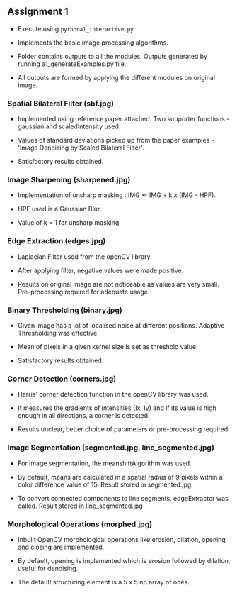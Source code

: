 ## Assignment 1 

* Execute using ``` pythona1_interactive.py ```

* Implements the basic image processing algorithms.

* Folder contains outputs to all the modules. Outputs generated by running a1_generateExamples.py file.

* All outputs are formed by applying the different modules on original image.

### Spatial Bilateral Filter (sbf.jpg)

* Implemented using reference paper attached. Two supporter functions - gaussian and scaledIntensity used.

* Values of standard deviations picked up from the paper examples - 'Image Denoising by Scaled Bilateral Filter'.

* Satisfactory results obtained. 

### Image Sharpening (sharpened.jpg)

* Implementation of unsharp masking : IMG <- IMG + k x (IMG - HPF).

* HPF used is a Gaussian Blur.

* Value of k = 1 for unsharp masking.

### Edge Extraction (edges.jpg)

* Laplacian Filter used from the openCV library.

* After applying filter, negative values were made positive.

* Results on original image are not noticeable as values are very small. Pre-processing required for adequate usage.

### Binary Thresholding (binary.jpg)

* Given image has a lot of localised noise at different positions. Adaptive Thresholding was effective.

* Mean of pixels in a given kernel size is set as threshold value. 

* Satisfactory results obtained.

### Corner Detection (corners.jpg)

* Harris' corner detection function in the openCV library was used.

* It measures the gradients of intensities (Ix, Iy) and if its value is high enough in all directions, a corner is detected.

* Results unclear, better choice of parameters or pre-processing required.

### Image Segmentation (segmented.jpg, line_segmented.jpg)

* For image segmentation, the meanshiftAlgorithm was used.

* By default, means are calculated in a spatial radius of 9 pixels within a color difference value of 15. Result stored in segmented.jpg

* To convert connected components to line segments, edgeExtractor was called. Result stored in line_segmented.jpg

### Morphological Operations (morphed.jpg)

* Inbuilt OpenCV morphological operations like erosion, dilation, opening and closing are implemented.

* By default, opening is implemented which is erosion followed by dilation, useful for denoising. 

* The default structuring element is a 5 x 5 np.array of ones.
